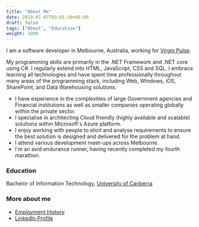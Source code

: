 ```yaml
---
title: "About Me"
date: 2019-07-07T03:01:10+05:00
draft: false
tags: ["About", "Education"]
weight: 1000
---
```


I am a software developer in Melbourne, Australia, working for [Virgin Pulse](https://www.linkedin.com/company/virgin-pulse/).  

My programming skills are primarily in the .NET Framework and .NET core using C#.  I regularly extend into HTML, JavaScript, CSS and SQL.  I embrace learning all technologies and have spent time professionally throughout many areas of the programming stack, including Web, Windows, iOS, SharePoint, and Data Warehousing solutions.

- I have experience in the complexities of large Government agencies and Financial institutions as well as smaller companies operating globally within the private sector.
- I specialise in architecting Cloud friendly (highly available and scalable) solutions within Microsoft's Azure platform. 
- I enjoy working with people to elicit and analyse requirements to ensure the best solution is designed and delivered for the problem at hand.
- I attend various development meet-ups across Melbourne.
- I'm an avid endurance runner, having recently completed my fourth marathon.

### Education

Bachelor of Information Technology, [University of Canberra](https://www.linkedin.com/school/university-of-canberra/)

### More about me
- [Employment History](/about/employment-history)
- [LinkedIn Profile](https://www.linkedin.com/in/palmer-andy/)
